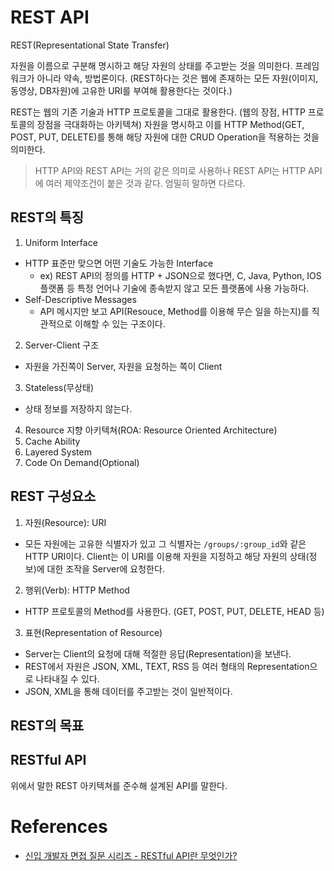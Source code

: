 # REST API

REST(Representational State Transfer)

자원을 이름으로 구분해 명시하고 해당 자원의 상태를 주고받는 것을 의미한다. 프레임워크가 아니라 약속, 방법론이다. (REST하다는 것은 웹에 존재하는 모든 자원(이미지, 동영상, DB자원)에 고유한 URI를 부여해 활용한다는 것이다.)

REST는 웹의 기존 기술과 HTTP 프로토콜을 그대로 활용한다. (웹의 장점, HTTP 프로토콜의 장점을 극대화하는 아키텍쳐) 자원을 명시하고 이를 HTTP Method(GET, POST, PUT, DELETE)를 통해 해당 자원에 대한 CRUD Operation을 적용하는 것을 의미한다.

> HTTP API와 REST API는 거의 같은 의미로 사용하나 REST API는 HTTP API에 여러 제약조건이 붙은 것과 같다. 엄밀히 말하면 다르다.

## REST의 특징

1. Uniform Interface

- HTTP 표준만 맞으면 어떤 기술도 가능한 Interface
  - ex) REST API의 정의를 HTTP + JSON으로 했다면, C, Java, Python, IOS 플랫폼 등 특정 언어나 기술에 종속받지 않고 모든 플랫폼에 사용 가능하다.
- Self-Descriptive Messages
  - API 메시지만 보고 API(Resouce, Method를 이용해 무슨 일을 하는지)를 직관적으로 이해할 수 있는 구조이다.

2. Server-Client 구조

- 자원을 가진쪽이 Server, 자원을 요청하는 쪽이 Client

3. Stateless(무상태)

- 상태 정보를 저장하지 않는다.

4. Resource 지향 아키텍쳐(ROA: Resource Oriented Architecture)
5. Cache Ability
6. Layered System
7. Code On Demand(Optional)

## REST 구성요소

1. 자원(Resource): URI

- 모든 자원에는 고유한 식별자가 있고 그 식별자는 `/groups/:group_id`와 같은 HTTP URI이다. Client는 이 URI를 이용해 자원을 지정하고 해당 자원의 상태(정보)에 대한 조작을 Server에 요청한다.

2. 행위(Verb): HTTP Method

- HTTP 프로토콜의 Method를 사용한다. (GET, POST, PUT, DELETE, HEAD 등)

3. 표현(Representation of Resource)

- Server는 Client의 요청에 대해 적절한 응답(Representation)을 보낸다.
- REST에서 자원은 JSON, XML, TEXT, RSS 등 여러 형태의 Representation으로 나타내질 수 있다.
- JSON, XML을 통해 데이터를 주고받는 것이 일반적이다.

## REST의 목표

## RESTful API

위에서 말한 REST 아키텍쳐를 준수해 설계된 API를 말한다.

# References

- [신입 개발자 면접 질문 시리즈 - RESTful API란 무엇인가?](https://www.notion.so/54d624628a634c879cc93d94f54cd2d1)

